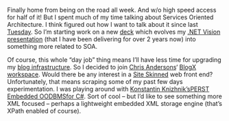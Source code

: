 Finally home from being on the road all week. And w/o high speed access
for half of it! But I spent much of my time talking about Services
Oriented Architecture. I think figured out how I want to talk about it
since last
[Tuesday](http://devhawk.net/2003/03/25/service-oriented-architecture-presenation/). So
I’m starting work on a new [deck](presentations.aspx) which evolves my
[.NET Vision presentation](presentations/net_vision.ppt) (that I have
been delivering for over 2 years now) into something more related to
SOA.

Of course, this whole “day job” thing means I’ll have less time for
upgrading my [blog
infrastructure](http://devhawk.net/2003/04/01/blog-specs/).
So I decided to join [Chris Andersons](http://www.simplegeek.com/)‘
[BlogX
workspace](http://www.gotdotnet.com/community/workspaces/workspace.aspx?id=ddc98753-6559-489b-a533-57034790a93a).
Would there be any interest in a [Site Skinned](prj_webskin.aspx) web
front end? Unfortunately, that means scraping some of my past few days
experimentation. I was playing around with [Konstantin
Knizhnik’s](http://www.garret.ru/~knizhnik/)[PERST Embedded
OODBMS](http://www.garret.ru/~knizhnik/perst.html)[for
C\#](http://www.garret.ru/~knizhnik/Perst.NET/doc/perst.html). Sort of
cool – but I’d like to see something more XML focused – perhaps a
lightweight embedded XML storage engine (that’s XPath enabled of
course).
